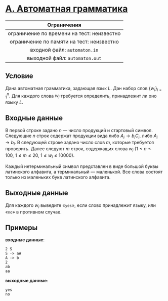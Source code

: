 # [A. Автоматная грамматика](A.java)

| Ограничения                                 |
|:-------------------------------------------:|
| ограничение по времени на тест: неизвестно  |
| ограничение по памяти на тест: неизвестно   |
| входной файл: `automaton.in`                |
| выходной файл: `automaton.out`              |

## Условие

Дана автоматная грамматика, задающая язык $L$. Дан набор слов $\{w_i\}_{i = 1}^{n}$. Для каждого слова $w_i$ требуется определить, принадлежит ли оно языку $L$.

## Входные данные

В первой строке задано $n$ — число продукций и стартовый символ. Следующие $n$ строк содержат продукции вида либо $A_i \to b_iC_i$, либо $A_i \to b_i$. В следующей строке задано число слов $m$, которые требуется проверить. Далее следуют $m$ строк, содержащих слова $w_i$ $(1 \leqslant n \leqslant 100, ~ 1 \leqslant m \leqslant 20, ~ 1 \leqslant w_i \leqslant 10000)$.

Каждый нетерминальный символ представлен в виде большой буквы латинского алфавита, а терминальный — маленькой. Все слова состоят только из маленьких букв латинского алфавита.

## Выходные данные

Для каждого $w_i$ выведите «`yes`», если слово принадлежит языку, или «`no`» в противном случае.

## Примеры

**входные данные**:

```text
2 S
S -> aA
A -> b
2
ab
aa
```

**выходные данные**:

```text
yes
no
```
